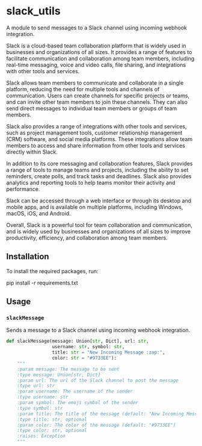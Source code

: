 # slack_utils

A module to send messages to a Slack channel using incoming webhook integration.

Slack is a cloud-based team collaboration platform that is widely used in businesses and organizations of all sizes. It provides a range of features to facilitate communication and collaboration among team members, including real-time messaging, voice and video calls, file sharing, and integrations with other tools and services.

Slack allows team members to communicate and collaborate in a single platform, reducing the need for multiple tools and channels of communication. Users can create channels for specific projects or teams, and can invite other team members to join these channels. They can also send direct messages to individual team members or groups of team members.

Slack also provides a range of integrations with other tools and services, such as project management tools, customer relationship management (CRM) software, and social media platforms. These integrations allow team members to access and share information from other tools and services directly within Slack.

In addition to its core messaging and collaboration features, Slack provides a range of tools to manage teams and projects, including the ability to set reminders, create polls, and track tasks and deadlines. Slack also provides analytics and reporting tools to help teams monitor their activity and performance.

Slack can be accessed through a web interface or through its desktop and mobile apps, and is available on multiple platforms, including Windows, macOS, iOS, and Android.

Overall, Slack is a powerful tool for team collaboration and communication, and is widely used by businesses and organizations of all sizes to improve productivity, efficiency, and collaboration among team members.

## Installation

To install the required packages, run:

pip install -r requirements.txt


## Usage

### `slackMessage`

Sends a message to a Slack channel using incoming webhook integration.

```python
def slackMessage(message: Union[str, Dict], url: str,
                 username: str, symbol: str,
                 title: str = "New Incoming Message :zap:",
                 color: str = "#9733EE"):
    """
    :param message: The message to be sent
    :type message: Union[str, Dict]
    :param url: The url of the Slack channel to post the message
    :type url: str
    :param username: The username of the sender
    :type username: str
    :param symbol: The emoji symbol of the sender
    :type symbol: str
    :param title: The title of the message (default: "New Incoming Message :zap:")
    :type title: str, optional
    :param color: The color of the message (default: "#9733EE")
    :type color: str, optional
    :raises: Exception
    """

```
